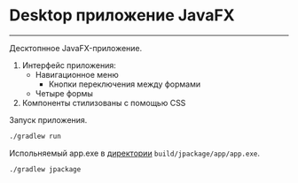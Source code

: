 # Desktop приложение JavaFX

---

Десктопнное JavaFX-приложение.

1) Интерфейс приложения:
   - Навигационное меню
     * Кнопки переключения между формами
   - Четыре формы
2) Компоненты стилизованы с помощью CSS

Запуск приложения.
```bash
./gradlew run
```

Испольняемый app.exe в [директории](build/jpackage/app) `build/jpackage/app/app.exe`.
```bash
./gradlew jpackage
```
